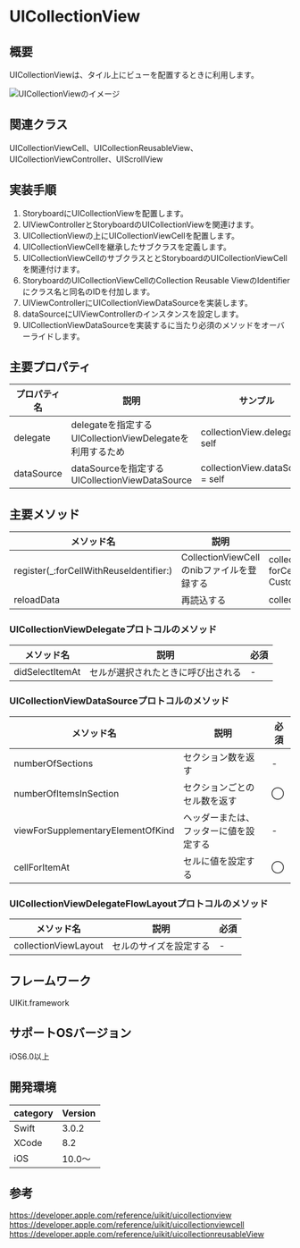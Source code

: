 # UICollectionView

## 概要
UICollectionViewは、タイル上にビューを配置するときに利用します。

![UICollectionViewのイメージ](https://github.com/stv-ekushida/ios-uikit-uicollectionview-demo/wiki/images/cv.png)

## 関連クラス
UICollectionViewCell、UICollectionReusableView、UICollectionViewController、UIScrollView
　
## 実装手順
1. StoryboardにUICollectionViewを配置します。
2. UIViewControllerとStoryboardのUICollectionViewを関連けます。
3. UICollectionViewの上にUICollectionViewCellを配置します。
4. UICollectionViewCellを継承したサブクラスを定義します。
5. UICollectionViewCellのサブクラスととStoryboardのUICollectionViewCellを関連付けます。
6. StoryboardのUICollectionViewCellのCollection Reusable ViewのIdentifierにクラス名と同名のIDを付加します。
7. UIViewControllerにUICollectionViewDataSourceを実装します。
8. dataSourceにUIViewControllerのインスタンスを設定します。
9. UICollectionViewDataSourceを実装するに当たり必須のメソッドをオーバーライドします。
 
## 主要プロパティ

|プロパティ名|説明|サンプル|
|---|---|---|
|delegate | delegateを指定する <br>UICollectionViewDelegateを利用するため | collectionView.delegate = self |
|dataSource | dataSourceを指定する <br>UICollectionViewDataSource | collectionView.dataSource = self |

## 主要メソッド

|メソッド名|説明|サンプル|
|---|---|---|
|register(_:forCellWithReuseIdentifier:) | CollectionViewCellのnibファイルを登録する | collectionView.register(nib, forCellWithReuseIdentifier: CustomCell.identifier) |
|reloadData | 再読込する | collectionView.reloadData() |

### UICollectionViewDelegateプロトコルのメソッド

|メソッド名|説明|必須|
|---|---|---|
|didSelectItemAt | セルが選択されたときに呼び出される | - |

### UICollectionViewDataSourceプロトコルのメソッド

|メソッド名|説明|必須|
|---|---|---|
|numberOfSections | セクション数を返す | - |
|numberOfItemsInSection | セクションごとのセル数を返す | ◯ |
|viewForSupplementaryElementOfKind | ヘッダーまたは、フッターに値を設定する | - |
|cellForItemAt | セルに値を設定する | ◯ |

### UICollectionViewDelegateFlowLayoutプロトコルのメソッド

|メソッド名|説明|必須|
|---|---|---|
|collectionViewLayout | セルのサイズを設定する | - |

## フレームワーク
UIKit.framework

## サポートOSバージョン
iOS6.0以上

## 開発環境
|category | Version| 
|---|---|
| Swift | 3.0.2 |
| XCode | 8.2 |
| iOS | 10.0〜 |

## 参考
https://developer.apple.com/reference/uikit/uicollectionview
https://developer.apple.com/reference/uikit/uicollectionviewcell
https://developer.apple.com/reference/uikit/uicollectionreusableView
